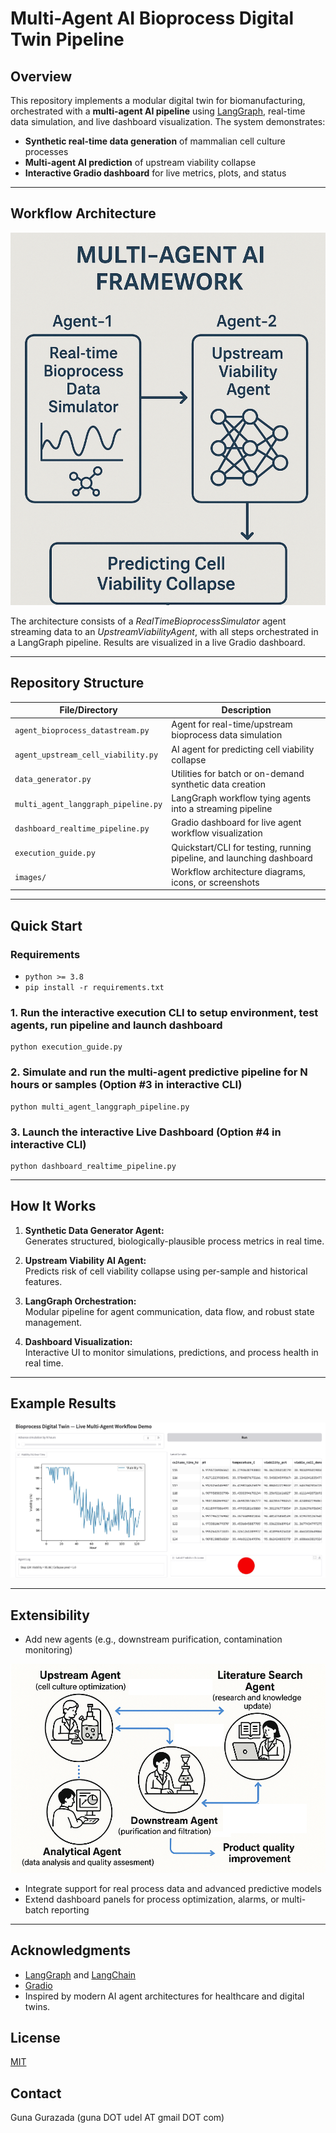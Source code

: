 # Multi-Agent AI Bioprocess Digital Twin Pipeline

## Overview

This repository implements a modular digital twin for biomanufacturing, orchestrated with a **multi-agent AI pipeline** using [LangGraph](https://langchain-ai.github.io/langgraph/concepts/multi_agent/), real-time data simulation, and live dashboard visualization. The system demonstrates:
- **Synthetic real-time data generation** of mammalian cell culture processes
- **Multi-agent AI prediction** of upstream viability collapse
- **Interactive Gradio dashboard** for live metrics, plots, and status

---

## Workflow Architecture

<!--
**Insert workflow architecture diagram or image here**
-->
![Workflow Diagram](images/multi-agent-architecture.png)

The architecture consists of a _RealTimeBioprocessSimulator_ agent streaming data to an _UpstreamViabilityAgent_, with all steps orchestrated in a LangGraph pipeline. Results are visualized in a live Gradio dashboard.

---

## Repository Structure

| File/Directory                      | Description                                              |
| ----------------------------------- | -------------------------------------------------------- |
| `agent_bioprocess_datastream.py`    | Agent for real-time/upstream bioprocess data simulation  |
| `agent_upstream_cell_viability.py`  | AI agent for predicting cell viability collapse          |
| `data_generator.py`                 | Utilities for batch or on-demand synthetic data creation |
| `multi_agent_langgraph_pipeline.py` | LangGraph workflow tying agents into a streaming pipeline|
| `dashboard_realtime_pipeline.py`    | Gradio dashboard for live agent workflow visualization   |
| `execution_guide.py`                | Quickstart/CLI for testing, running pipeline, and launching dashboard |
| `images/`                           | Workflow architecture diagrams, icons, or screenshots  |

---

## Quick Start

### Requirements

- `python >= 3.8`
- `pip install -r requirements.txt`

### 1. Run the interactive execution CLI to setup environment, test agents, run pipeline and launch dashboard
```
python execution_guide.py
```

### 2. Simulate and run the multi-agent predictive pipeline for N hours or samples (Option #3 in interactive CLI)
```
python multi_agent_langgraph_pipeline.py
```

### 3. Launch the interactive Live Dashboard (Option #4 in interactive CLI)
```
python dashboard_realtime_pipeline.py
```

---

## How It Works

1. **Synthetic Data Generator Agent:**  
   Generates structured, biologically-plausible process metrics in real time.

2. **Upstream Viability AI Agent:**  
   Predicts risk of cell viability collapse using per-sample and historical features.

3. **LangGraph Orchestration:**  
   Modular pipeline for agent communication, data flow, and robust state management.

4. **Dashboard Visualization:**  
   Interactive UI to monitor simulations, predictions, and process health in real time.

---

## Example Results

<!--
Add images or plots from the dashboard, such as:
- Sample plot of viability percent over batch time
- Real-time dashboard screenshot
- Agent status “Collapse/No Collapse” icons
-->
![Dashboard Screenshot](images/dashboard.png)


---

## Extensibility

- Add new agents (e.g., downstream purification, contamination monitoring)

![Digital Twin](images/digital-twin.png)

- Integrate support for real process data and advanced predictive models
- Extend dashboard panels for process optimization, alarms, or multi-batch reporting


---

## Acknowledgments

- [LangGraph](https://langchain-ai.github.io/langgraph/) and [LangChain](https://python.langchain.com/docs/)
- [Gradio](https://gradio.app/)
- Inspired by modern AI agent architectures for healthcare and digital twins.

## License

[MIT](https://mit-license.org/)

## Contact
  
Guna Gurazada (guna DOT udel AT gmail DOT com)


